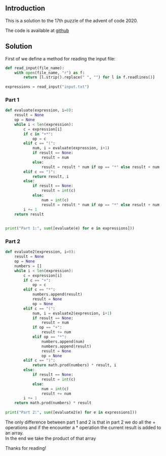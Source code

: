 ## Introduction
This is a solution to the 17th puzzle of the advent of code 2020.

The code is available at [github](https://github.com/MatiasStorm/AdventOfCode_2020)

## Solution
First of we define a method for reading the input file:
```python
def read_input(file_name):
    with open(file_name, "r") as f:
        return [l.strip().replace(" ", "") for l in f.readlines()]
        
expressions = read_input("input.txt")
```

### Part 1
```python
def evaluate(expression, i=0):
    result = None
    op = None
    while i < len(expression):
        c = expression[i]
        if c in "+*":
            op = c
        elif c == "(":
            num, i = evaluate(expression, i+1)
            if result == None:
                result = num
            else:
                result = result * num if op == "*" else result + num
        elif c == ")":
            return result, i
        else:
            if result == None:
                result = int(c)
            else:
                num = int(c)
                result = result * num if op == "*" else result + num
        i += 1
    return result
    
    
print("Part 1:", sum([evaluate(e) for e in expressions]))
```


### Part 2
```python
def evaluate2(expression, i=0):
    result = None
    op = None
    numbers = []
    while i < len(expression):
        c = expression[i]
        if c == "+":
            op = c
        elif c == "*":
            numbers.append(result)
            result = None
            op = None
        elif c == "(":
            num, i = evaluate2(expression, i+1)
            if result == None:
                result = num
            if op == "+":
                result += num
            elif op == "*":
                numbers.append(num)
                numbers.append(result)
                result = None
                op = None
        elif c == ")":
            return math.prod(numbers) * result, i
        else:
            if result == None:
                result = int(c)
            else:
                num = int(c)
                result += num
        i += 1
    return math.prod(numbers) * result
    
print("Part 2:", sum([evaluate2(e) for e in expressions]))
```

The only difference between part 1 and 2 is that in part 2 we do all the + operations
and if the encounter a * operation the current result is added to an array.  
In the end we take the product of that array


Thanks for reading!
